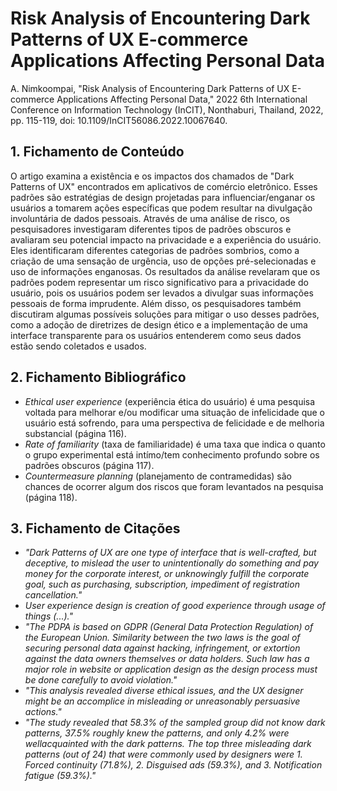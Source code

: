 # Risk Analysis of Encountering Dark Patterns of UX E-commerce Applications Affecting Personal Data

A. Nimkoompai, "Risk Analysis of Encountering Dark Patterns of UX E-commerce Applications Affecting Personal Data," 2022 6th International Conference on Information Technology (InCIT), Nonthaburi, Thailand, 2022, pp. 115-119, doi: 10.1109/InCIT56086.2022.10067640.

## 1. Fichamento de Conteúdo

O artigo examina a existência e os impactos dos chamados de "Dark Patterns of UX" encontrados em aplicativos de comércio eletrônico. Esses padrões são estratégias de design projetadas para influenciar/enganar os usuários a tomarem ações específicas que podem resultar na divulgação involuntária de dados pessoais. Através de uma análise de risco, os pesquisadores investigaram diferentes tipos de padrões obscuros e avaliaram seu potencial impacto na privacidade e a experiência do usuário. Eles identificaram diferentes categorias de padrões sombrios, como a criação de uma sensação de urgência, uso de opções pré-selecionadas e uso de informações enganosas. Os resultados da análise revelaram que os padrões podem representar um risco significativo para a privacidade do usuário, pois os usuários podem ser levados a divulgar suas informações pessoais de forma imprudente. Além disso, os pesquisadores também discutiram algumas possíveis soluções para mitigar o uso desses padrões, como a adoção de diretrizes de design ético e a implementação de uma interface transparente para os usuários entenderem como seus dados estão sendo coletados e usados.

## 2. Fichamento Bibliográfico
* _Ethical user experience_ (experiência ética do usuário) é uma pesquisa voltada para melhorar e/ou modificar uma situação de infelicidade que o usuário está sofrendo, para uma perspectiva de felicidade e de melhoria substancial (página 116).
* _Rate of familiarity_ (taxa de familiaridade) é uma taxa que indica o quanto o grupo experimental está intímo/tem conhecimento profundo sobre os padrões obscuros (página 117).
* _Countermeasure planning_ (planejamento de contramedidas) são chances de ocorrer algum dos riscos que foram levantados na pesquisa (página 118).

## 3. Fichamento de Citações
* _"Dark Patterns of UX are one type of interface that is well-crafted, but deceptive, to mislead the user to unintentionally do something and pay money for the corporate interest, or unknowingly fulfill the corporate
goal, such as purchasing, subscription, impediment of registration cancellation."_
* _User experience design is creation of good experience through usage of things (...)."_
* _"The PDPA is based on GDPR (General Data Protection Regulation) of the European Union. Similarity between the two laws is the goal of securing personal data against hacking, infringement, or extortion against the data owners themselves or data holders. Such law has a major role in website or application design as the design process must be done carefully to avoid violation."_
* _"This analysis revealed diverse ethical issues, and the UX designer might be an accomplice in misleading or unreasonably persuasive actions."_
* _"The study revealed that 58.3% of the sampled group did not know dark patterns, 37.5% roughly knew the patterns, and only 4.2% were wellacquainted with the dark patterns. The top three misleading dark patterns (out of 24) that were commonly used by designers were 1. Forced continuity (71.8%), 2. Disguised ads (59.3%), and 3. Notification fatigue (59.3%)."_
